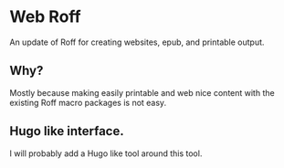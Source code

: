 # Web Roff

An update of Roff for creating websites, epub, and printable output.

## Why?

Mostly because making easily printable and web nice content with the existing
Roff macro packages is not easy.

## Hugo like interface.

I will probably add a Hugo like tool around this tool.
